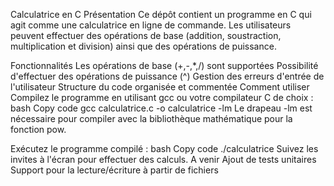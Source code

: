 Calculatrice en C
Présentation
Ce dépôt contient un programme en C qui agit comme une calculatrice en ligne de commande. Les utilisateurs peuvent effectuer des opérations de base (addition, soustraction, multiplication et division) ainsi que des opérations de puissance.

Fonctionnalités
Les opérations de base (+,-,\*,/) sont supportées
Possibilité d'effectuer des opérations de puissance (^)
Gestion des erreurs d'entrée de l'utilisateur
Structure du code organisée et commentée
Comment utiliser
Compilez le programme en utilisant gcc ou votre compilateur C de choix :
bash
Copy code
gcc calculatrice.c -o calculatrice -lm
Le drapeau -lm est nécessaire pour compiler avec la bibliothèque mathématique pour la fonction pow.

Exécutez le programme compilé :
bash
Copy code
./calculatrice
Suivez les invites à l'écran pour effectuer des calculs.
A venir
Ajout de tests unitaires
Support pour la lecture/écriture à partir de fichiers
